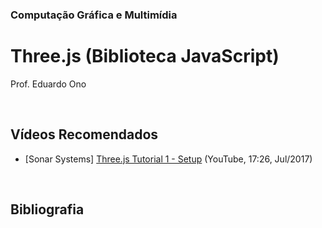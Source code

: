 ### Computação Gráfica e Multimídia

# Three.js (Biblioteca JavaScript)

Prof. Eduardo Ono

<br>

## Vídeos Recomendados

* [Sonar Systems] [Three.js Tutorial 1 - Setup](https://www.youtube.com/watch?v=YKzyhcyAijo) (YouTube, 17:26, Jul/2017)

<br>

## Bibliografia

<br>
